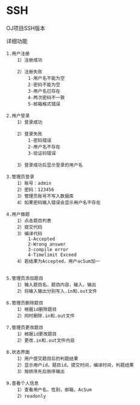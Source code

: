 # SSH
OJ项目SSH版本

详细功能

	1.用户注册
		1）注册成功
		
		2）注册失败
			1-用户名不能为空
			2-密码不能为空
			3-用户名已存在
			4-两次密码不一致
			5-邮箱格式错误
   	 
	2.用户登录
		1）登录成功
		
		2）登录失败
			1-密码错误
			2-用户名不存在
			3-验证码错误
			
		3）登录成功后显示登录的用户名	
		
	3.管理员登录
		1）账号：admin
		2）密码：123456
		3）管理员账号不写入数据库
		4）如果密码输入错误会显示用户名不存在
	
	4.用户做题
		1）点击题目列表
		2）提交代码
		3）编译代码
			1-Accepted
			2-Wrong answer
			3-compile error
			4-Timelimit Exceed
		4）若结果为Accepted，用户acSum加一	
		
		
	5.管理员添加题目
		1）输入题目名，题目内容，输入，输出
		2）将输入输出分别写入.in和.out文件
		
	6.管理员删除题目
		1）根据id删除题目
		2）同时删除.in和.out文件
		
	7.管理员更改题目	
		1）根据id更改题目
		2）更改.in和.out文件内容
		
	8.状态界面
		1）用户提交题目后的判题结果
		2）显示用户id，题目id，提交时间，编译时间，判题结果
		3）按排序先后倒序输出
	
	9.查看个人信息
		1）查看用户名，性别，邮箱，AcSum
		2）readonly
		
		
		
